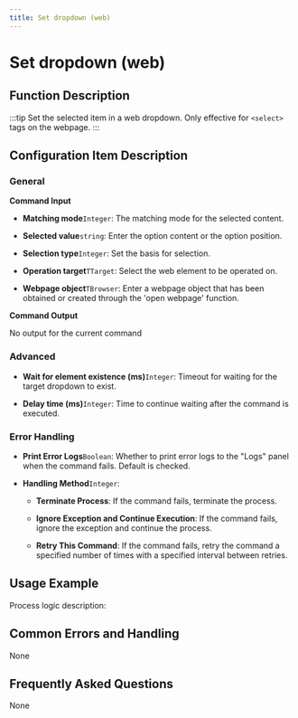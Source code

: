 ```yaml
---
title: Set dropdown (web)
---
```


# Set dropdown (web)

## Function Description

:::tip 
Set the selected item in a web dropdown. Only effective for `<select>` tags on the webpage.
:::

## Configuration Item Description

### General

**Command Input**

- **Matching mode**`Integer`: The matching mode for the selected content.

- **Selected value**`string`: Enter the option content or the option position.

- **Selection type**`Integer`: Set the basis for selection.

- **Operation target**`TTarget`: Select the web element to be operated on.

- **Webpage object**`TBrowser`: Enter a webpage object that has been obtained or created through the 'open webpage' function.


**Command Output**

No output for the current command

### Advanced

- **Wait for element existence (ms)**`Integer`: Timeout for waiting for the target dropdown to exist.

- **Delay time (ms)**`Integer`: Time to continue waiting after the command is executed.


### Error Handling

- **Print Error Logs**`Boolean`: Whether to print error logs to the "Logs" panel when the command fails. Default is checked. 

- **Handling Method**`Integer`:

    - **Terminate Process**: If the command fails, terminate the process.

    - **Ignore Exception and Continue Execution**: If the command fails, ignore the exception and continue the process.

    - **Retry This Command**: If the command fails, retry the command a specified number of times with a specified interval between retries.

## Usage Example

Process logic description:

## Common Errors and Handling

None

## Frequently Asked Questions

None

